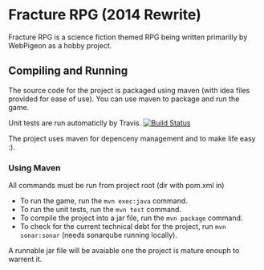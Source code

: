 # Fracture RPG (2014 Rewrite)
Fracture RPG is a science fiction themed RPG being written primarilly by WebPigeon as a hobby project.

## Compiling and Running
The source code for the project is packaged using maven (with idea files provided for ease of use). You can use maven to package and run the game.

Unit tests are run automaticlly by Travis.
[![Build Status](https://travis-ci.org/unitycoders/fracture-rpg.png?branch=rewrite)](https://travis-ci.org/unitycoders/fracture-rpg)

The project uses maven for depenceny management and to make life easy :).

### Using Maven
All commands must be run from project root (dir with pom.xml in)

* To run the game, run the ```mvn exec:java``` command.
* To run the unit tests, run the ```mvn test``` command.
* To compile the project into a jar file, run the ```mvn package``` command.
* To check for the current technical debt for the project, run ```mvn sonar:sonar``` (needs sonarqube running locally).

A runnable jar file will be avaiable one the project is mature enouph to warrent it.

